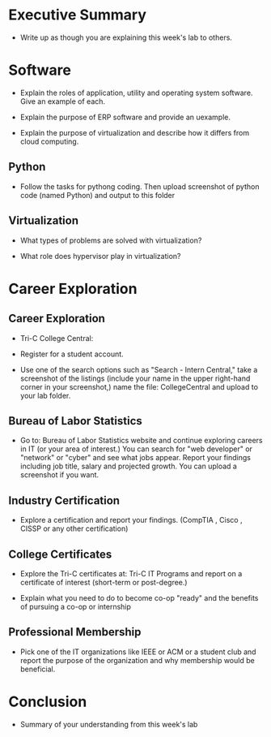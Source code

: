 # Executive Summary

* Write up as though you are explaining this week's lab to others.

# Software

* Explain the roles of application, utility and operating system software. Give an example of each.

* Explain the purpose of ERP software and provide an uexample.

* Explain the purpose of virtualization and describe how it differs from cloud computing.

## Python

* Follow the tasks for pythong coding. Then upload screenshot of python code (named Python) and output to this folder

## Virtualization

* What types of problems are solved with virtualization?

* What role does hypervisor play in virtualization?

# Career Exploration

## Career Exploration

* Tri-C College Central:

* Register for a student account.

* Use one of the search options such as "Search - Intern Central," take a screenshot of the listings (include your name in the upper right-hand corner in your screenshot,) name the file: CollegeCentral and upload to your lab folder.

## Bureau of Labor Statistics

* Go to: Bureau of Labor Statistics website and continue exploring careers in IT (or your area of interest.) You can search for "web developer" or "network" or "cyber" and see what jobs appear. Report your findings including job title, salary and projected growth. You can upload a screenshot if you want.

## Industry Certification

* Explore a certification and report your findings. (CompTIA , Cisco , CISSP or any other certification)

## College Certificates

* Explore the Tri-C certificates at: Tri-C IT Programs and report on a certificate of interest (short-term or post-degree.)

* Explain what you need to do to become co-op "ready" and the benefits of pursuing a co-op or internship

## Professional Membership

* Pick one of the IT organizations like IEEE or ACM or a student club and report the purpose of the organization and why membership would be beneficial.

# Conclusion

* Summary of your understanding from this week's lab
